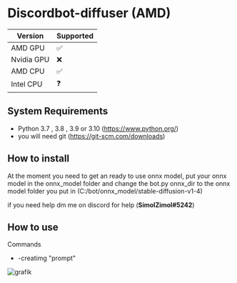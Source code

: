 # Discordbot-diffuser (AMD)

| Version | Supported          |
| ------- | ------------------ |
| AMD GPU | :white_check_mark: |
| Nvidia GPU  | :x: |
| AMD CPU |:white_check_mark: |
| Intel CPU |❓ |

## System Requirements
+ Python 3.7 , 3.8 , 3.9 or 3.10 (https://www.python.org/)
+ you will need git (https://git-scm.com/downloads)

## How to install
At the moment you need to get an ready to use onnx model, put your onnx model in the onnx_model folder and change the bot.py onnx_dir to the onnx model folder you put in (C:/bot/onnx_model/stable-diffusion-v1-4)

if you need help dm me on discord for help (**SimolZimol#5242**)

## How to use
Commands
+ -creatimg "prompt"


![grafik](https://user-images.githubusercontent.com/70102430/215344705-f9389261-d270-440e-845a-d1da83eee5e7.png)

